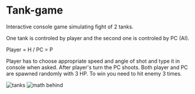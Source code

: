 # Tank-game

Interactive console game simulating fight of 2 tanks.

One tank is controled by player and the second one is controled by PC (AI).

Player = H / 
 PC = P

Player has to choose appropriate speed and angle of shot and type it in console when asked.
After player's turn the PC shoots.
Both player and PC are spawned randomly with 3 HP. 
To win you need to hit enemy 3 times.

![tanks](https://user-images.githubusercontent.com/79150859/159329297-1f9f9c98-c10e-478d-a5d4-3cb4fb1b6d1e.png)
![math behind](https://user-images.githubusercontent.com/79150859/159329359-50fc478e-5819-45dd-a91c-c47b98e20e4e.png)
